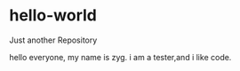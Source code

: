 # hello-world
Just another Repository

hello everyone, my name is zyg.
i am a tester,and i like code.
